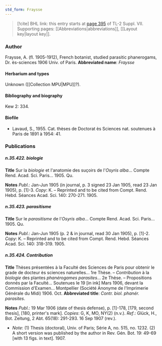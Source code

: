 ```yaml
---
std_form: Fraysse
---
```


> [!cite] BHL link: this entry starts at [page 395](https://www.biodiversitylibrary.org/page/33259899) of TL-2 Suppl. VII.
> Supporting pages: [[Abbreviations|abbreviations]], [[Layout key|layout key]].

### Author

Fraysse, A. (fl. 1905-1912), French botanist, studied parasitic phanerogams, Dr. ès-sciences 1906 Univ. of Paris. 
**Abbreviated name**: *Fraysse*

#### Herbarium and types

Unknown ([[Collection MPU|MPU]]?).

#### Bibliography and biography

Kew 2: 334.

#### Biofile

- Lavaud, S., 1955. Cat. thèses de Doctorat ès Sciences nat. soutenues à Paris de 1891 à 1954: 41.

### Publications

##### n.35.422. biologie

**Title**
Sur la *biologie* et l'anatomie des suçoirs de l'*Osyris alba*... Compte Rend. Acad. Sci. Paris... 1905. Qu.

**Notes**
*Publ*.: Jan-Jun 1905 (in journal, p. 3 signed 23 Jan 1905, read 23 Jan 1905), p. \[1\]-3. *Copy*: K. – Reprinted and to be cited from Compt. Rend. Hebd. Séances Acad. Sci. 140: 270-271. 1905.

##### n.35.423. parasitisme

**Title**
Sur le *parasitisme* de l'*Osyris alba*... Compte Rend. Acad. Sci. Paris... 1905. Qu.

**Notes**
*Publ*.: Jan-Jun 1905 (p. 2 & in journal, read 30 Jan 1905), p. \[1\]-2. *Copy*: K. – Reprinted and to be cited from Compt. Rend. Hebd. Séances Acad. Sci. 140: 318-319. 1905.

##### n.35.424. Contribution

**Title**
Thèses présentées à la Faculté des Sciences de Paris pour obtenir le grade de docteur ès sciences naturelles... 1re Thèse. – *Contribution* à la *biologie* des plantes *phanérogames parasites*... 2e Thèse. – Propositions donnés par la Faculté... Soutenues le 19 \[in ink\] Mars 1906, devant la Commission d'Examen... Montpellier (Société Anonyme de l'Imprimerie Générale du Midi) 1906. Oct.
**Abbreviated title**: *Contr. biol. phanér. parasites*.

**Notes**
*Publ*.: 19 Mar 1906 (date of thesis defense), p. \[1\]-178, \[179, second thesis\], \[180, printer's mark\]. *Copies*: G, K, MO, NY(2) (n.v.).
*Ref*.: Glück, H., Bot. Zeitung, 2 Abt. 65(18): 291-293. 16 Sep 1907 (rev.).
- *Note*: (1) Thesis (doctoral), Univ. of Paris; Série A, no. 515, no. 1232. (2) A short version was published by the author in Rev. Gén. Bot. 19: 49-69 \[with 13 figs. in text\]. 1907.

